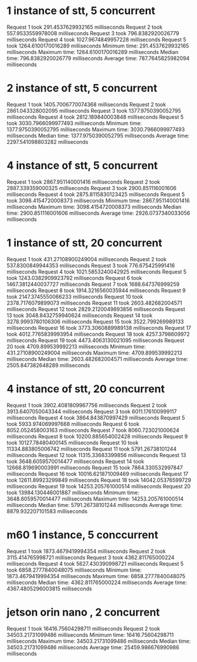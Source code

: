 # 1 instance of stt, 5 concurrent

Request 1 took 291.4537629932165 milliseconds
Request 2 took 557.9533559978008 milliseconds
Request 3 took 796.8382920026779 milliseconds
Request 4 took 1027.9674849957228 milliseconds
Request 5 took 1264.6100170016289 milliseconds
Minimum time: 291.4537629932165 milliseconds
Maximum time: 1264.6100170016289 milliseconds
Median time: 796.8382920026779 milliseconds
Average time: 787.7645825982094 milliseconds

# 2 instance of stt, 5 concurrent


Request 1 took 1405.7006770074368 milliseconds
Request 2 took 2861.043328002095 milliseconds
Request 3 took 1377.9750390052795 milliseconds
Request 4 took 2812.189840003848 milliseconds
Request 5 took 3030.7966099977493 milliseconds
Minimum time: 1377.9750390052795 milliseconds
Maximum time: 3030.7966099977493 milliseconds
Median time: 1377.9750390052795 milliseconds
Average time: 2297.541098803282 milliseconds

# 4 instance of stt, 5 concurrent

Request 1 took 2867.951140001416 milliseconds
Request 2 took 2887.339359000325 milliseconds
Request 3 took 2900.851116001606 milliseconds
Request 4 took 2875.8115830123425 milliseconds
Request 5 took 3098.4154720008373 milliseconds
Minimum time: 2867.951140001416 milliseconds
Maximum time: 3098.4154720008373 milliseconds
Median time: 2900.851116001606 milliseconds
Average time: 2926.0737340033056 milliseconds


# 1 instance of stt, 20 concurrent
Request 1 took 431.27108900249004 milliseconds
Request 2 took 537.8300849944353 milliseconds
Request 3 took 776.675425991416 milliseconds
Request 4 took 1021.5853240042925 milliseconds
Request 5 took 1243.0382909923792 milliseconds
Request 6 took 1467.3812440037727 milliseconds
Request 7 took 1688.647376999259 milliseconds
Request 8 took 1914.3216560035944 milliseconds
Request 9 took 2147.3745550066233 milliseconds
Request 10 took 2378.7176079899073 milliseconds
Request 11 took 2603.482682004571 milliseconds
Request 12 took 2829.2120049893856 milliseconds
Request 13 took 3048.8432759940624 milliseconds
Request 14 took 3278.9993780106306 milliseconds
Request 15 took 3522.799269989133 milliseconds
Request 16 took 3773.3060889989138 milliseconds
Request 17 took 4012.7765839993954 milliseconds
Request 18 took 4257.3798609972 milliseconds
Request 19 took 4473.4063130021095 milliseconds
Request 20 took 4709.899539992213 milliseconds
Minimum time: 431.27108900249004 milliseconds
Maximum time: 4709.899539992213 milliseconds
Median time: 2603.482682004571 milliseconds
Average time: 2505.847382648289 milliseconds

# 4 instance of stt, 20 concurrent
Request 1 took 3902.4081809967756 milliseconds
Request 2 took 3913.6407050043344 milliseconds
Request 3 took 6011.176100999117 milliseconds
Request 4 took 3864.843870997429 milliseconds
Request 5 took 5933.974069997668 milliseconds
Request 6 took 8052.052458003163 milliseconds
Request 7 took 8060.723021000624 milliseconds
Request 8 took 10200.885654002428 milliseconds
Request 9 took 10127.78480400145 milliseconds
Request 10 took 11334.883805006742 milliseconds
Request 11 took 5791.26738101244 milliseconds
Request 12 took 11315.33683399856 milliseconds
Request 13 took 3648.6059570014477 milliseconds
Request 14 took 12668.819690003991 milliseconds
Request 15 took 7864.330532997847 milliseconds
Request 16 took 10016.621871009469 milliseconds
Request 17 took 12611.89923299849 milliseconds
Request 18 took 14042.05376599729 milliseconds
Request 19 took 14253.205761000514 milliseconds
Request 20 took 13984.130446001887 milliseconds
Minimum time: 3648.6059570014477 milliseconds
Maximum time: 14253.205761000514 milliseconds
Median time: 5791.26738101244 milliseconds
Average time: 8879.932207101583 milliseconds


# m60 1 instance, 5 conccurrent


Request 1 took 1873.4679419994354 milliseconds
Request 2 took 3115.414765998721 milliseconds
Request 3 took 4362.811765000224 milliseconds
Request 4 took 5627.430390998721 milliseconds
Request 5 took 6858.2777840048075 milliseconds
Minimum time: 1873.4679419994354 milliseconds
Maximum time: 6858.2777840048075 milliseconds
Median time: 4362.811765000224 milliseconds
Average time: 4367.4805296003815 milliseconds

# jetson orin nano , 2 concurrent
Request 1 took 16416.75604298711 milliseconds
Request 2 took 34503.21731099486 milliseconds
Minimum time: 16416.75604298711 milliseconds
Maximum time: 34503.21731099486 milliseconds
Median time: 34503.21731099486 milliseconds
Average time: 25459.986676990986 milliseconds
